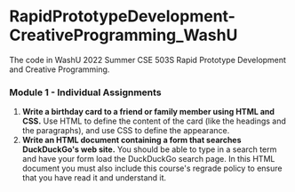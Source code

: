 # RapidPrototypeDevelopment-CreativeProgramming_WashU
The code in WashU 2022 Summer CSE 503S Rapid Prototype Development and Creative Programming.
### Module 1 - Individual Assignments
1. **Write a birthday card to a friend or family member using HTML and CSS.** Use HTML to define the content of the card (like the headings and the paragraphs), and use CSS to define the appearance. 
2. **Write an HTML document containing a form that searches DuckDuckGo's web site.** You should be able to type in a search term and have your form load the DuckDuckGo search page. In this HTML document you must also include this course's regrade policy to ensure that you have read it and understand it. 
